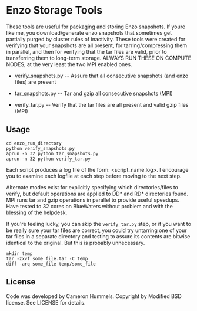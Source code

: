 # Enzo Storage Tools

These tools are useful for packaging and storing Enzo snapshots.  If youre like
me, you download/generate enzo snapshots that sometimes get partially purged
by cluster rules of inactivity.  These tools were created for verifying that
your snapshots are all present, for tarring/compressing them in parallel, and
then for verifying that the tar files are valid, prior to transferring them to
long-term storage.  ALWAYS RUN THESE ON COMPUTE NODES, at the very least the
two MPI enabled ones.

 * verify_snapshots.py -- Assure that all consecutive snapshots (and enzo files) are present

 * tar_snapshots.py -- Tar and gzip all consecutive snapshots (MPI)

 * verify_tar.py -- Verify that the tar files are all present and valid gzip files (MPI)

## Usage

```
cd enzo_run_directory
python verify_snapshots.py
aprun -n 32 python tar_snapshots.py
aprun -n 32 python verify_tar.py
```

Each script produces a log file of the form: <script_name.log>.  I encourage you
to examine each logfile at each step before moving to the next step.

Alternate modes exist for explicitly specifying which directories/files to verify,
but default operations are applied to DD* and RD* directories found.  MPI runs
tar and gzip operations in parallel to provide useful speedups.  Have tested to 32 
cores on BlueWaters without problem and with the blessing of the helpdesk.

If you're feeling lucky, you can skip the `verify_tar.py` step, or if you want
to be really sure your tar files are correct, you could try untarring one
of your tar files in a separate directory and testing to assure its contents
are bitwise identical to the original.  But this is probably unnecessary.

```
mkdir temp
tar -zxvf some_file.tar -C temp
diff -arq some_file temp/some_file
```

## License

Code was developed by Cameron Hummels. Copyright by Modified BSD license.
See LICENSE for details.
